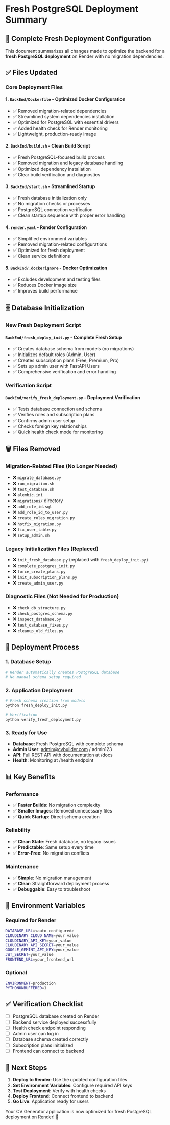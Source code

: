 # Fresh PostgreSQL Deployment Summary

## 🎉 Complete Fresh Deployment Configuration

This document summarizes all changes made to optimize the backend for a **fresh PostgreSQL deployment** on Render with no migration dependencies.

## ✅ Files Updated

### Core Deployment Files

#### 1. **`BackEnd/Dockerfile`** - Optimized Docker Configuration
- ✅ Removed migration-related dependencies
- ✅ Streamlined system dependencies installation
- ✅ Optimized for PostgreSQL with essential drivers
- ✅ Added health check for Render monitoring
- ✅ Lightweight, production-ready image

#### 2. **`BackEnd/build.sh`** - Clean Build Script
- ✅ Fresh PostgreSQL-focused build process
- ✅ Removed migration and legacy database handling
- ✅ Optimized dependency installation
- ✅ Clear build verification and diagnostics

#### 3. **`BackEnd/start.sh`** - Streamlined Startup
- ✅ Fresh database initialization only
- ✅ No migration checks or processes
- ✅ PostgreSQL connection verification
- ✅ Clean startup sequence with proper error handling

#### 4. **`render.yaml`** - Render Configuration
- ✅ Simplified environment variables
- ✅ Removed migration-related configurations
- ✅ Optimized for fresh deployment
- ✅ Clean service definitions

#### 5. **`BackEnd/.dockerignore`** - Docker Optimization
- ✅ Excludes development and testing files
- ✅ Reduces Docker image size
- ✅ Improves build performance

## 🗄️ Database Initialization

### New Fresh Deployment Script

#### **`BackEnd/fresh_deploy_init.py`** - Complete Fresh Setup
- ✅ Creates database schema from models (no migrations)
- ✅ Initializes default roles (Admin, User)
- ✅ Creates subscription plans (Free, Premium, Pro)
- ✅ Sets up admin user with FastAPI Users
- ✅ Comprehensive verification and error handling

### Verification Script

#### **`BackEnd/verify_fresh_deployment.py`** - Deployment Verification
- ✅ Tests database connection and schema
- ✅ Verifies roles and subscription plans
- ✅ Confirms admin user setup
- ✅ Checks foreign key relationships
- ✅ Quick health check mode for monitoring

## 🗑️ Files Removed

### Migration-Related Files (No Longer Needed)
- ❌ `migrate_database.py`
- ❌ `run_migration.sh`
- ❌ `test_database.sh`
- ❌ `alembic.ini`
- ❌ `migrations/` directory
- ❌ `add_role_id.sql`
- ❌ `add_role_id_to_user.py`
- ❌ `create_roles_migration.py`
- ❌ `hotfix_migration.py`
- ❌ `fix_user_table.py`
- ❌ `setup_admin.sh`

### Legacy Initialization Files (Replaced)
- ❌ `init_fresh_database.py` (replaced with `fresh_deploy_init.py`)
- ❌ `complete_postgres_init.py`
- ❌ `force_create_plans.py`
- ❌ `init_subscription_plans.py`
- ❌ `create_admin_user.py`

### Diagnostic Files (Not Needed for Production)
- ❌ `check_db_structure.py`
- ❌ `check_postgres_schema.py`
- ❌ `inspect_database.py`
- ❌ `test_database_fixes.py`
- ❌ `cleanup_old_files.py`

## 🚀 Deployment Process

### 1. Database Setup
```bash
# Render automatically creates PostgreSQL database
# No manual schema setup required
```

### 2. Application Deployment
```bash
# Fresh schema creation from models
python fresh_deploy_init.py

# Verification
python verify_fresh_deployment.py
```

### 3. Ready for Use
- **Database**: Fresh PostgreSQL with complete schema
- **Admin User**: admin@cvbuilder.com / admin123
- **API**: Full REST API with documentation at /docs
- **Health**: Monitoring at /health endpoint

## 📊 Key Benefits

### Performance
- ✅ **Faster Builds**: No migration complexity
- ✅ **Smaller Images**: Removed unnecessary files
- ✅ **Quick Startup**: Direct schema creation

### Reliability
- ✅ **Clean State**: Fresh database, no legacy issues
- ✅ **Predictable**: Same setup every time
- ✅ **Error-Free**: No migration conflicts

### Maintenance
- ✅ **Simple**: No migration management
- ✅ **Clear**: Straightforward deployment process
- ✅ **Debuggable**: Easy to troubleshoot

## 🔧 Environment Variables

### Required for Render
```bash
DATABASE_URL=<auto-configured>
CLOUDINARY_CLOUD_NAME=your_value
CLOUDINARY_API_KEY=your_value
CLOUDINARY_API_SECRET=your_value
GOOGLE_GEMINI_API_KEY=your_value
JWT_SECRET=your_value
FRONTEND_URL=your_frontend_url
```

### Optional
```bash
ENVIRONMENT=production
PYTHONUNBUFFERED=1
```

## ✅ Verification Checklist

- [ ] PostgreSQL database created on Render
- [ ] Backend service deployed successfully
- [ ] Health check endpoint responding
- [ ] Admin user can log in
- [ ] Database schema created correctly
- [ ] Subscription plans initialized
- [ ] Frontend can connect to backend

## 🎯 Next Steps

1. **Deploy to Render**: Use the updated configuration files
2. **Set Environment Variables**: Configure required API keys
3. **Test Deployment**: Verify with health checks
4. **Deploy Frontend**: Connect frontend to backend
5. **Go Live**: Application ready for users

Your CV Generator application is now optimized for fresh PostgreSQL deployment on Render! 🎉
